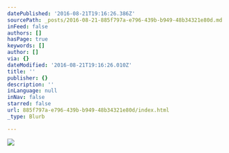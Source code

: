 ```yaml
---
datePublished: '2016-08-21T19:16:26.386Z'
sourcePath: _posts/2016-08-21-885f797a-e796-439b-b949-48b34321e80d.md
inFeed: false
authors: []
hasPage: true
keywords: []
author: []
via: {}
dateModified: '2016-08-21T19:16:26.010Z'
title: ''
publisher: {}
description: ''
inLanguage: null
inNav: false
starred: false
url: 885f797a-e796-439b-b949-48b34321e80d/index.html
_type: Blurb

---
```

![](https://imgflo.herokuapp.com/graph/vahj1ThiexotieMo/c92af8f7c0e07ee578e93336b6c18055/croprotate.jpg?cropheight=4910&cropwidth=7360&degrees=0&input=https%3A%2F%2Fthe-grid-user-content.s3-us-west-2.amazonaws.com%2Fb4bcb1ae-6699-4408-802b-a9184ace3a0b.jpg&x=0&y=0)